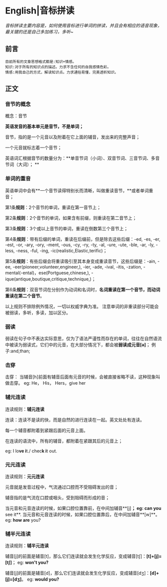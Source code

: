 # English|音标拼读
*音标拼读主要内容是，如何使用音标进行单词的拼读，并且会有相应的语音现象，最关键的还是自己多加练习，多听~*

## 前言
    目前所有的文章思想格式都是:知识+情感。
    知识:对于所有的知识点的描述。力求不含任何的自我感情色彩。
    情感:用我自己的方式，解读知识点。力求通俗易懂，完美透析知识。

## 正文

### 音节的概念
概念：音节

**英语发音的基本单元是音节，不是单词；**
 
音节，指的是一个元音以及附着在它上面的辅音，发出来的完整声音；
 
一个元音就标志着一个音节；
 
英语词汇根据音节的数量分为：**单音节词（小词）、双音节词、三音节词、多音节词（大词）；
**


### 单词的重音
英语单词中会有**一个音节读得特别长而清晰，叫做重读音节，**或者单词重音；
 
第1条**规则**：2个音节的单词，重读在第一音节上；
 
第2条**规则**：2个音节的单词，如果含有前缀，则重读在第二音节上；
 
第3条**规则**：3个或以上音节的单词，重读在倒数第三个音节上；
 
第4条**规则**：带有后缀的单词，重读在后缀前，但是除去这些后缀：-ed, -es, -er, -est, -or, -ary, -ory, -ment, -ous, -cy, -ry, -ty, -al, -ure, -ute, -ble, -ar, -ly, -less, -ness, -ful, -ing,
  -ic(realistic,Elastic,terific)；
 
第5条**规则**：有些后缀会将重读吸引至其本身变成重读音节，这些后缀是：-ain, -ee, -eer(pioneer,volunteer,engineer,), -ier, -ade, -ival, -itis, -zation, -mental(-ental)，ese(Portguese,chinese,),  -ique(antique,boutique,critique,technique,)；
 
第6条**规则**：双音节词在分别作为动词和名词时，**名词重读在第一个音节，而动词重读在第二个音节**。
 
以上规则不排除例外情况，一切以权威字典为准。
注意单词的非重读部分可能会被弱读，多听，多读，加以区分。


### 弱读
弱读在句子中不表达实际意思，仅为了语法严谨性而存在的单词，往往在自然语流中被读为弱读式，它们中的元音，在大部分情况下，都会被**弱读成元音[ə]**；
例子:and,than;

### 击穿
击穿：
当辅音[h]前面有辅音后面有元音的时候，会被直接省略不读，这种现象叫做击穿。
eg: He， His， Hers，give her

### 辅元连读
连读规则：**辅元连读**

连读：连读不是读的快，而是自然的进行连读在一起。英文处处有连读。

每一个辅音都附着到紧跟后面的元音上面。

在连读的语流中，所有的辅音，都附着在紧跟其后的元音上；

eg: I lo**ve i**t./ chec**k i**t out.

### 元元连读
连读规则：**元元连读**

元音就是发音过程中，气流通过口腔而不受阻碍发出的音；
 
辅音指的是气流在口腔或咽头，受到阻碍而形成的音；
 
当元音和元音连读的时候，如果口腔位置靠前，在中间加辅音**[j]**；
eg: can you** see it**. 
当元音和元音连读的时候，如果口腔位置靠后，在中间加辅音**[w]**。
eg: **how are** you?

### 辅半元连读
连读规则：**辅半元连读**

辅音[j]的前面是辅音[t]，那么它们连读就会发生化学反应，变成辅音[tʃ]：**[t]+[j]=[tʃ]**；
eg: **won't you?**
 
辅音[j]的前面是辅音[d]，那么它们连读就会发生化学反应，变成辅音[dʒ]：**[d]+[j]=[dʒ]**。
eg: **would you?**


### 


### 



### 

### 


### 


### 














